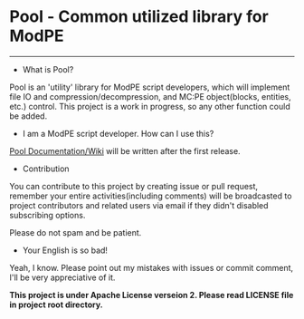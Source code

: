 # Pool - Common utilized library for ModPE
---

 - What is Pool?
 
  Pool is an 'utility' library for ModPE script developers, which will implement file IO and compression/decompression, and MC:PE object(blocks, entities, etc.) control. This project is a work in progress, so any other function could be added.
 
 
 - I am a ModPE script developer. How can I use this?
  
  [Pool Documentation/Wiki](https://github.com/if-Team/Pool/wiki) will be written after the first release.
  
  
 - Contribution
 
  You can contribute to this project by creating issue or pull request, remember your entire activities(including comments) will be broadcasted to project contributors and related users via email if they didn't disabled subscribing options. 

 Please do not spam and be patient.
 
 
 - Your English is so bad!
 
  Yeah, I know. Please point out my mistakes with issues or commit comment, I'll be very appreciative of it.
  
**This project is under Apache License verseion 2. Please read LICENSE file in project root directory.**
